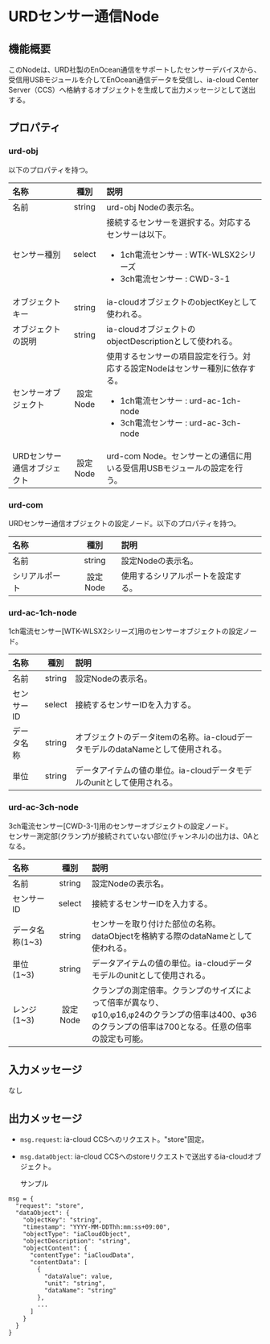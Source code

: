 # URDセンサー通信Node

## 機能概要

このNodeは、URD社製のEnOcean通信をサポートしたセンサーデバイスから、受信用USBモジュールを介してEnOcean通信データを受信し、ia-cloud Center Server（CCS）へ格納するオブジェクトを生成して出力メッセージとして送出する。

## プロパティ

### urd-obj

以下のプロパティを持つ。

| 名称 | 種別 | 説明 |
|:----------|:-----:|:-----|
|名前|string|urd-obj Nodeの表示名。|
|センサー種別|select|接続するセンサーを選択する。対応するセンサーは以下。<ul><li>1ch電流センサー : WTK-WLSX2シリーズ</li><li>3ch電流センサー : CWD-3-1</li></ul>|
|オブジェクトキー|string|ia-cloudオブジェクトのobjectKeyとして使われる。|
|オブジェクトの説明|string|ia-cloudオブジェクトのobjectDescriptionとして使われる。|
|センサーオブジェクト|設定Node|使用するセンサーの項目設定を行う。対応する設定Nodeはセンサー種別に依存する。<ul><li>1ch電流センサー : urd-ac-1ch-node</li><li>3ch電流センサー : urd-ac-3ch-node</li></ul>|
|URDセンサー通信オブジェクト|設定Node|urd-com Node。センサーとの通信に用いる受信用USBモジュールの設定を行う。|

### urd-com

URDセンサー通信オブジェクトの設定ノード。以下のプロパティを持つ。

| 名称 | 種別 | 説明 |
|:----------|:-----:|:-----|
|名前|string|設定Nodeの表示名。|
|シリアルポート|設定Node|使用するシリアルポートを設定する。|

### urd-ac-1ch-node

1ch電流センサー[WTK-WLSX2シリーズ]用のセンサーオブジェクトの設定ノード。

| 名称 | 種別 | 説明 |
|:----------|:-----:|:-----|
|名前|string|設定Nodeの表示名。|
|センサーID|select|接続するセンサーIDを入力する。|
|データ名称|string|オブジェクトのデータitemの名称。ia-cloudデータモデルのdataNameとして使用される。|
|単位|string|データアイテムの値の単位。ia-cloudデータモデルのunitとして使用される。|

### urd-ac-3ch-node

3ch電流センサー[CWD-3-1]用のセンサーオブジェクトの設定ノード。  
センサー測定部(クランプ)が接続されていない部位(チャンネル)の出力は、0Aとなる。

| 名称 | 種別 | 説明 |
|:----------|:-----:|:-----|
|名前|string|設定Nodeの表示名。|
|センサーID|select|接続するセンサーIDを入力する。|
|データ名称(1~3)|string|センサーを取り付けた部位の名称。dataObjectを格納する際のdataNameとして使われる。|
|単位(1~3)|string|データアイテムの値の単位。ia-cloudデータモデルのunitとして使用される。|
|レンジ(1~3)|設定Node|クランプの測定倍率。クランプのサイズによって倍率が異なり、<br>φ10,φ16,φ24のクランプの倍率は400、φ36のクランプの倍率は700となる。任意の倍率の設定も可能。|

## 入力メッセージ

なし

## 出力メッセージ

- ``msg.request``: ia-cloud CCSへのリクエスト。"store"固定。
- ``msg.dataObject``: ia-cloud CCSへのstoreリクエストで送出するia-cloudオブジェクト。

    サンプル
```
msg = {
  "request": "store",
  "dataObject": {
    "objectKey": "string",
    "timestamp": "YYYY-MM-DDThh:mm:ss+09:00",
    "objectType": "iaCloudObject",
    "objectDescription": "string",
    "objectContent": {
      "contentType": "iaCloudData",
      "contentData": [
        {
          "dataValue": value,
          "unit": "string",
          "dataName": "string"
        },
        ...
      ]
    }
  }
}
```

